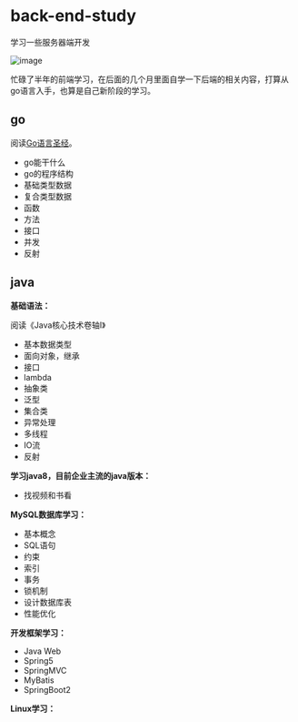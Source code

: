 # back-end-study
学习一些服务器端开发

![image](https://user-images.githubusercontent.com/62100025/133712897-ecc91522-7653-427d-9c15-e37ef6fc0b8e.png)

忙碌了半年的前端学习，在后面的几个月里面自学一下后端的相关内容，打算从go语言入手，也算是自己新阶段的学习。

## go

阅读[Go语言圣经](https://books.studygolang.com/gopl-zh/)。

- go能干什么
- go的程序结构
- 基础类型数据
- 复合类型数据
- 函数
- 方法
- 接口
- 并发
- 反射

## java

**基础语法：**

阅读《Java核心技术卷轴Ⅰ》

- 基本数据类型
- 面向对象，继承
- 接口
- lambda
- 抽象类
- 泛型
- 集合类
- 异常处理
- 多线程
- IO流
- 反射

**学习java8，目前企业主流的java版本：**
- 找视频和书看

**MySQL数据库学习：**
- 基本概念
- SQL语句
- 约束
- 索引
- 事务
- 锁机制
- 设计数据库表
- 性能优化

**开发框架学习：**
- Java Web
- Spring5
- SpringMVC
- MyBatis
- SpringBoot2

**Linux学习：**
